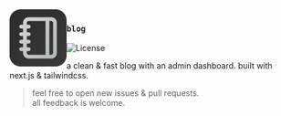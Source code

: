 <img src="./public/logo.png" width="100px" align="left">

### `blog` 

![License](https://img.shields.io/badge/license-MIT-green)

a clean & fast blog with an admin dashboard. built with next.js & tailwindcss.

> feel free to open new issues & pull requests.  
> all feedback is welcome.
